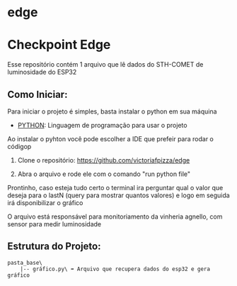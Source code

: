 # edge

# Checkpoint Edge
Esse repositório contém 1 arquivo que lê dados do STH-COMET de luminosidade do ESP32

## Como Iniciar:
Para iniciar o projeto é simples, basta instalar o python em sua máquina

 - [PYTHON](https://www.python.org/): Linguagem de programação para usar o projeto 

Ao instalar o pyhton você pode escolher a IDE que prefeir para rodar o códigop


1. Clone o repositório: https://github.com/victoriafpizza/edge

2. Abra o arquivo e rode ele com o comando "run python file"


Prontinho, caso esteja tudo certo o terminal ira perguntar qual o valor que deseja para o lastN (query para mostrar quantos valores) e logo em seguida irá disponibilizar o gráfico

O arquivo está responsável para monitoriamento da vinheria agnello, com sensor para medir luminosidade 


## Estrutura do Projeto:
    pasta_base\
    	|-- gráfico.py\ ➡️ Arquivo que recupera dados do esp32 e gera gráfico 
    	  
 
